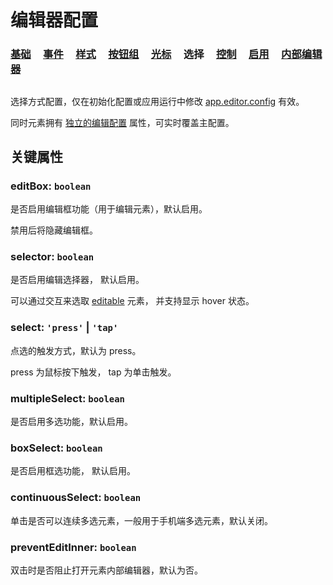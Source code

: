 <script setup>
import Case from '/component/Case.vue'
</script>

# 编辑器配置

### [基础](/plugin/in/editor/config/base.md) &nbsp; &nbsp; [事件](/plugin/in/editor/config/event.md) &nbsp; &nbsp; [样式](/plugin/in/editor/config/style.md) &nbsp; &nbsp; [按钮组](/plugin/in/editor/config/buttons.md) &nbsp; &nbsp; [光标](/plugin/in/editor/config/cursor.md) &nbsp; &nbsp; 选择 &nbsp; &nbsp; [控制](/plugin/in/editor/config/control.md) &nbsp; &nbsp; [启用](/plugin/in/editor/config/enable.md) &nbsp; &nbsp; [内部编辑器](/plugin/in/editor/config/innerEditor.md)

##

选择方式配置，仅在初始化配置或应用运行中修改 [app.editor.config](/plugin/in/editor/index.md#config-ieditorconfig) 有效。

同时元素拥有 [独立的编辑配置](/reference/UI/editable.md#editconfig-ieditorconfig) 属性，可实时覆盖主配置。

## 关键属性

### editBox: `boolean`

是否启用编辑框功能（用于编辑元素），默认启用。

禁用后将隐藏编辑框。

### selector: `boolean`

是否启用编辑选择器， 默认启用。

可以通过交互来选取 [editable](/reference/UI/editable.md) 元素， 并支持显示 hover 状态。

### select: `'press'` | `'tap'`

点选的触发方式，默认为 press。

press 为鼠标按下触发， tap 为单击触发。

### multipleSelect: `boolean`

是否启用多选功能，默认启用。

### boxSelect: `boolean`

是否启用框选功能， 默认启用。

### continuousSelect: `boolean`

单击是否可以连续多选元素，一般用于手机端多选元素，默认关闭。

### preventEditInner: `boolean`

双击时是否阻止打开元素内部编辑器，默认为否。
